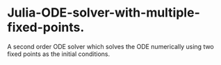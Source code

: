 # Julia-ODE-solver-with-multiple-fixed-points.
A second order ODE solver which solves the ODE numerically using two fixed points as the initial conditions.
